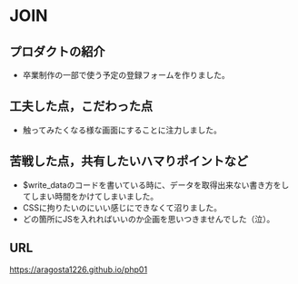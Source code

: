 # JOIN

## プロダクトの紹介

- 卒業制作の一部で使う予定の登録フォームを作りました。

## 工夫した点，こだわった点

- 触ってみたくなる様な画面にすることに注力しました。

## 苦戦した点，共有したいハマりポイントなど

- $write_dataのコードを書いている時に、データを取得出来ない書き方をしてしまい時間をかけてしまいました。
- CSSに拘りたいのにいい感じにできなくて沼りました。
- どの箇所にJSを入れればいいのか企画を思いつきませんでした（泣）。

## URL
https://aragosta1226.github.io/php01
